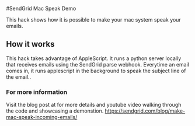 #SendGrid Mac Speak Demo

This hack shows how it is possible to make your mac system speak your emails.  

## How it works

This hack takes advantage of AppleScript. It runs a python server locally that receives emails using the SendGrid parse webhook. Everytime an email comes in, it runs applescript in the background to speak the subject line of the email.. 


###  For more information

Visit the blog post at for more details and youtube video walking through the code and showcasing a demonstion. https://sendgrid.com/blog/make-mac-speak-incoming-emails/
